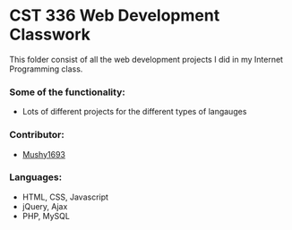 # CST 336 Web Development Classwork #

This folder consist of all the web development projects I did in my Internet Programming class.

### Some of the functionality: ###

* Lots of different projects for the different types of langauges

### Contributor: ###

* [Mushy1693](https://bitbucket.org/mushy1693/)

### Languages: ###

* HTML, CSS, Javascript
* jQuery, Ajax
* PHP, MySQL